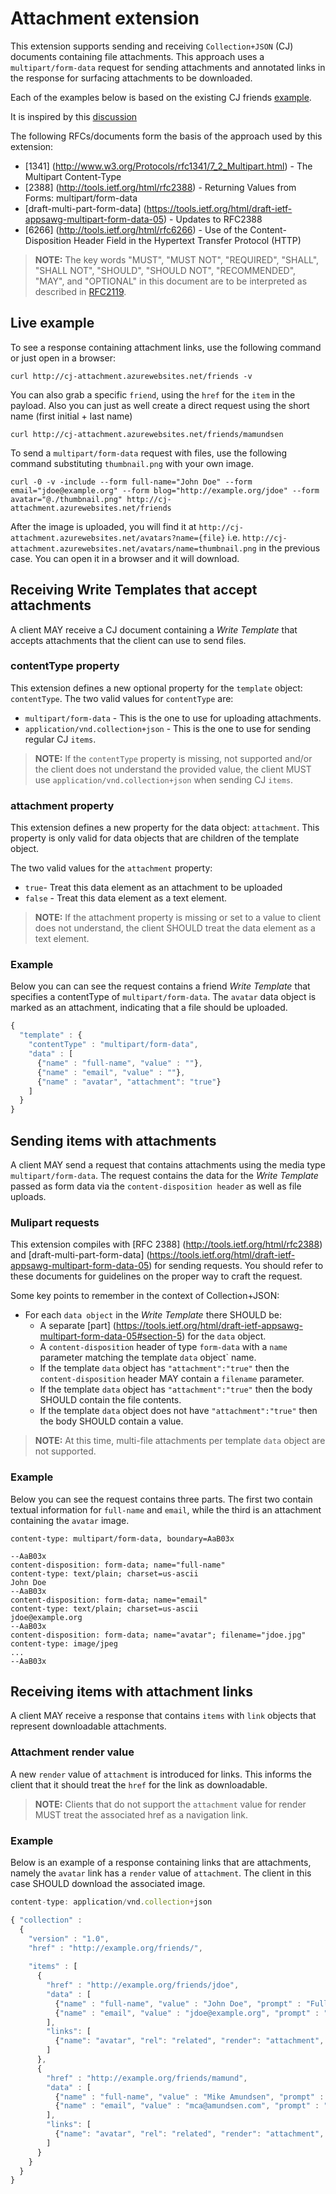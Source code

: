 # Attachment extension
This extension supports sending and receiving `Collection+JSON` (CJ) documents  containing file attachments. This approach uses a `multipart/form-data` request for sending attachments and annotated links in the response for surfacing attachments to be downloaded.

Each of the examples below is based on the existing CJ friends [example](http://amundsen.com/media-types/collection/examples/).

It is inspired by this [discussion](https://groups.google.com/forum/#!topic/collectionjson/pzdkNGx-aPE)

The following RFCs/documents form the basis of the approach used by this extension:

* [1341] (http://www.w3.org/Protocols/rfc1341/7_2_Multipart.html) - The Multipart Content-Type
* [2388] (http://tools.ietf.org/html/rfc2388) - Returning Values from Forms:  multipart/form-data
* [draft-multi-part-form-data] (https://tools.ietf.org/html/draft-ietf-appsawg-multipart-form-data-05) - Updates to RFC2388
* [6266] (http://tools.ietf.org/html/rfc6266) - Use of the Content-Disposition Header Field in the Hypertext Transfer Protocol (HTTP)

> __NOTE:__
> The key words "MUST", "MUST NOT", "REQUIRED", "SHALL", "SHALL NOT", "SHOULD", "SHOULD NOT", "RECOMMENDED", "MAY", and "OPTIONAL" in this document are to be interpreted as described in [RFC2119](http://tools.ietf.org/html/rfc2119).

## Live example
To see a response containing attachment links, use the following command or just open in a browser: 

```text
curl http://cj-attachment.azurewebsites.net/friends -v
```

You can also grab a specific `friend`, using the `href` for the `item` in the payload. Also you can just as well create a direct request using the short name (first initial + last name)

```test
curl http://cj-attachment.azurewebsites.net/friends/mamundsen
```

To send a `multipart/form-data` request with files, use the following command substituting `thumbnail.png` with your own image.

```text
curl -0 -v -include --form full-name="John Doe" --form email="jdoe@example.org" --form blog="http://example.org/jdoe" --form avatar="@./thumbnail.png" http://cj-attachment.azurewebsites.net/friends
```

After the image is uploaded, you will find it at `http://cj-attachment.azurewebsites.net/avatars?name={file}` i.e. `http://cj-attachment.azurewebsites.net/avatars/name=thumbnail.png` in the previous case. You can open it in a browser and it will download.

## Receiving Write Templates that accept attachments
A client MAY receive a CJ document containing a _Write Template_ that accepts attachments that the client can use to send files. 

### contentType property
This extension defines a new optional property for the `template` object: `contentType`. The two valid values for `contentType` are:

* `multipart/form-data` - This is the one to use for uploading attachments.
* `application/vnd.collection+json` - This is the one to use for sending regular CJ `items`. 
 
> __NOTE:__
> If the `contentType` property is missing, not supported and/or the client does not understand the provided value, the client MUST use `application/vnd.collection+json` when sending CJ `items`.

### attachment property
This extension defines a new property for the data object: `attachment`. This property is only valid for data objects that are children of the template object. 

The two valid values for the `attachment` property:

* `true`- Treat this data element as an attachment to be uploaded
* `false` - Treat this data element as a text element. 

> __NOTE:__
> If the attachment property is missing or set to a value to client does not understand, the client SHOULD treat the data element as a text element.

### Example
Below you can can see the request contains a friend _Write Template_ that specifies a contentType of `multipart/form-data`. The `avatar` data object is marked as an attachment, indicating that a file should be uploaded.

```javascript
{
  "template" : {
    "contentType" : "multipart/form-data",
    "data" : [
      {"name" : "full-name", "value" : ""},
      {"name" : "email", "value" : ""},
      {"name" : "avatar", "attachment": "true"}
    ]
  }
}
```
## Sending items with attachments
A client MAY send a request that contains attachments using the media type `multipart/form-data`. The request contains the data for the _Write Template_ passed as form data via the `content-disposition header` as well as file uploads.

### Mulipart requests
This extension compiles with [RFC 2388] (http://tools.ietf.org/html/rfc2388) and [draft-multi-part-form-data] (https://tools.ietf.org/html/draft-ietf-appsawg-multipart-form-data-05) for sending requests. You should refer to these documents for guidelines on the proper way to craft the request.

Some key points to remember in the context of Collection+JSON:
 
* For each `data object` in the _Write Template_ there SHOULD be:
  * A separate [part] (https://tools.ietf.org/html/draft-ietf-appsawg-multipart-form-data-05#section-5) for the `data` object.
  * A `content-disposition` header of type `form-data` with a `name` parameter matching the template `data` object` name.
  * If the template `data` object has `"attachment":"true"` then the `content-disposition` header MAY contain a `filename` parameter.
  * If the template `data` object has `"attachment":"true"` then the body SHOULD contain the file contents.
  * If the template `data` object does not have `"attachment":"true"` then the body SHOULD contain a value.

> __NOTE:__
> At this time, multi-file attachments per template `data` object are not supported.

### Example
Below you can see the request contains three parts. The first two contain textual information for `full-name` and `email`, while the third is an attachment containing the `avatar` image.  
```
content-type: multipart/form-data, boundary=AaB03x

--AaB03x
content-disposition: form-data; name="full-name"
content-type: text/plain; charset=us-ascii
John Doe
--AaB03x
content-disposition: form-data; name="email"
content-type: text/plain; charset=us-ascii
jdoe@example.org
--AaB03x
content-disposition: form-data; name="avatar"; filename="jdoe.jpg"
content-type: image/jpeg
...
--AaB03x
```
## Receiving items with attachment links
A client MAY receive a response that contains `items` with `link` objects that represent downloadable attachments.

### Attachment render value
A new `render` value of `attachment` is introduced for links. This informs the client that it should treat the `href` for the link as downloadable.  

> __NOTE:__
> Clients that do not support the `attachment` value for render MUST treat the associated href as a navigation link.

### Example
Below is an example of a response containing links that are attachments, namely the `avatar` link has a `render` value of `attachment`. The client in this case SHOULD download the associated image.

```javascript
content-type: application/vnd.collection+json

{ "collection" :
  {
    "version" : "1.0",
    "href" : "http://example.org/friends/",
    
    "items" : [
      {
        "href" : "http://example.org/friends/jdoe",
        "data" : [
          {"name" : "full-name", "value" : "John Doe", "prompt" : "Full Name"},
          {"name" : "email", "value" : "jdoe@example.org", "prompt" : "Email"}
        ],
        "links": [
          {"name": "avatar", "rel": "related", "render": "attachment", "href":"http://example.org/images/jdoe.jpg"}
        ]
      },
      {
        "href" : "http://example.org/friends/mamund",
        "data" : [
          {"name" : "full-name", "value" : "Mike Amundsen", "prompt" : "Full Name"},
          {"name" : "email", "value" : "mca@amundsen.com", "prompt" : "Email"}
        ],
        "links": [
          {"name": "avatar", "rel": "related", "render": "attachment", "href":"http://example.org/images/mamund.jpg"}
        ]
      }
    }
  }
}
```

